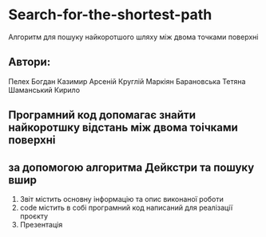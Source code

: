 # Search-for-the-shortest-path
Алгоритм для пошуку найкоротшого шляху між двома точками поверхні
## Автори:
  Пелех Богдан
  Казимир Арсеній
  Круглій Маркіян
  Барановська Тетяна
  Шаманський Кирило

## Програмний код допомагає знайти найкоротшку відстань між двома тоічками поверхні
## за допомогою алгоритма Дейкстри та пошуку вшир
 1) Звіт містить основну інформацію та опис виконаної роботи
 2) code містить в собі програмний код написаний для реалізації проєкту
 3) Презентація
